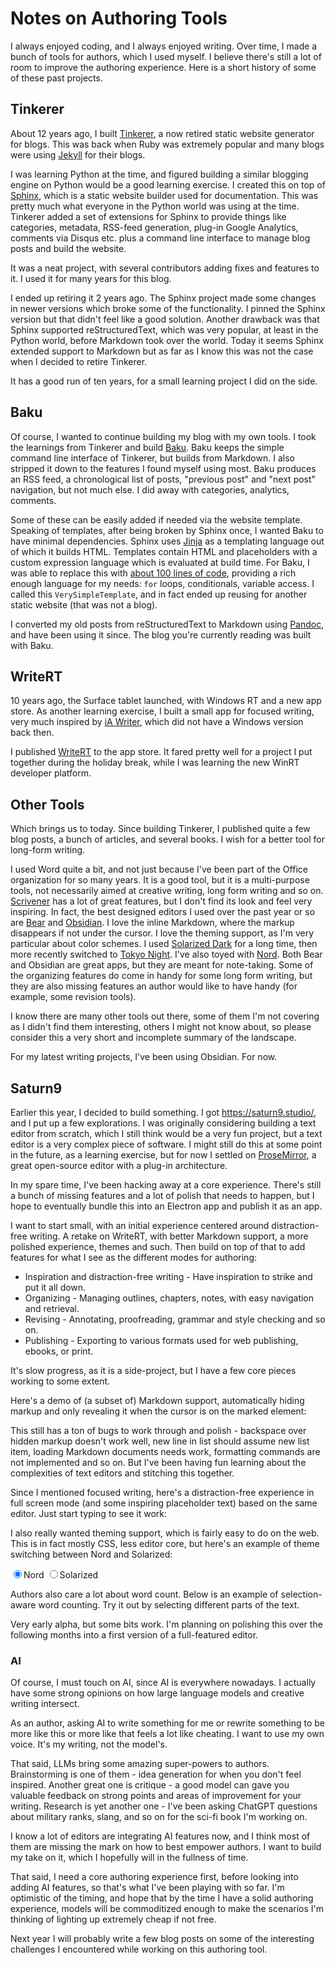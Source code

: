 # Notes on Authoring Tools

I always enjoyed coding, and I always enjoyed writing. Over time, I made a
bunch of tools for authors, which I used myself. I believe there's still a lot
of room to improve the authoring experience. Here is a short history of some
of these past projects.

## Tinkerer

About 12 years ago, I built [Tinkerer](https://github.com/vladris/tinkerer), a
now retired static website generator for blogs. This was back when Ruby was
extremely popular and many blogs were using [Jekyll](https://jekyllrb.com/) for
their blogs.

I was learning Python at the time, and figured building a similar blogging
engine on Python would be a good learning exercise. I created this on top of
[Sphinx](https://www.sphinx-doc.org/en/master/), which is a static website
builder used for documentation. This was pretty much what everyone in the Python
world was using at the time. Tinkerer added a set of extensions for Sphinx to
provide things like categories, metadata, RSS-feed generation, plug-in Google
Analytics, comments via Disqus etc. plus a command line interface to manage blog
posts and build the website.

It was a neat project, with several contributors adding fixes and features to
it. I used it for many years for this blog.

I ended up retiring it 2 years ago. The Sphinx project made some changes in
newer versions which broke some of the functionality. I pinned the Sphinx
version but that didn't feel like a good solution. Another drawback was that
Sphinx supported reStructuredText, which was very popular, at least in the
Python world, before Markdown took over the world. Today it seems Sphinx
extended support to Markdown but as far as I know this was not the case
when I decided to retire Tinkerer.

It has a good run of ten years, for a small learning project I did on the side.

## Baku

Of course, I wanted to continue building my blog with my own tools. I took the
learnings from Tinkerer and build [Baku](https://github.com/vladris/baku/). Baku
keeps the simple command line interface of Tinkerer, but builds from Markdown. I
also stripped it down to the features I found myself using most. Baku produces
an RSS feed, a chronological list of posts, "previous post" and "next post"
navigation, but not much else. I did away with categories, analytics, comments.

Some of these can be easily added if needed via the website template. Speaking
of templates, after being broken by Sphinx once, I wanted Baku to have minimal
dependencies. Sphinx uses [Jinja](https://jinja.palletsprojects.com/en/stable/)
as a templating language out of which it builds HTML. Templates contain HTML and
placeholders with a custom expression language which is evaluated at build time.
For Baku, I was able to replace this with [about 100 lines of code](https://github.com/vladris/baku/blob/main/baku/templating.py),
providing a rich enough language for my needs: `for` loops, conditionals,
variable access. I called this `VerySimpleTemplate`, and in fact ended up
reusing for another static website (that was not a blog).

I converted my old posts from reStructuredText to Markdown using
[Pandoc](https://pandoc.org/), and have been using it since. The blog you're
currently reading was built with Baku.

## WriteRT

10 years ago, the Surface tablet launched, with Windows RT and a new app store.
As another learning exercise, I built a small app for focused writing, very
much inspired by [iA Writer](https://ia.net/writer), which did not have a
Windows version back then.

I published [WriteRT](https://apps.microsoft.com/detail/9wzdncrdn98d) to the
app store. It fared pretty well for a project I put together during the holiday
break, while I was learning the new WinRT developer platform.

## Other Tools

Which brings us to today. Since building Tinkerer, I published quite a few blog
posts, a bunch of articles, and several books. I wish for a better tool for
long-form writing.

I used Word quite a bit, and not just because I've been part of the Office
organization for so many years. It is a good tool, but it is a multi-purpose
tools, not necessarily aimed at creative writing, long form writing and so on.
[Scrivener](https://www.literatureandlatte.com/scrivener/overview) has a lot of
great features, but I don't find its look and feel very inspiring. In fact, the
best designed editors I used over the past year or so are
[Bear](https://bear.app/) and [Obsidian](https://obsidian.md/). I love the
inline Markdown, where the markup disappears if not under the cursor. I love the
theming support, as I'm very particular about color schemes. I used [Solarized
Dark](https://ethanschoonover.com/solarized/) for a long time, then more
recently switched to [Tokyo Night](https://github.com/tokyo-night/tokyo-night-vscode-theme).
I've also toyed with [Nord](https://www.nordtheme.com/). Both Bear and Obsidian
are great apps, but they are meant for note-taking. Some of the organizing
features do come in handy for some long form writing, but they are also missing
features an author would like to have handy (for example, some revision tools).

I know there are many other tools out there, some of them I'm not covering as
I didn't find them interesting, others I might not know about, so please
consider this a very short and incomplete summary of the landscape.

For my latest writing projects, I've been using Obsidian. For now.

## Saturn9

Earlier this year, I decided to build something. I got <https://saturn9.studio/>,
and I put up a few explorations. I was originally considering building a text
editor from scratch, which I still think would be a very fun project, but a
text editor is a very complex piece of software. I might still do this at some
point in the future, as a learning exercise, but for now I settled on
[ProseMirror](https://prosemirror.net/), a great open-source editor with a
plug-in architecture.

In my spare time, I've been hacking away at a core experience. There's still a
bunch of missing features and a lot of polish that needs to happen, but I hope
to eventually bundle this into an Electron app and publish it as an app.

I want to start small, with an initial experience centered around
distraction-free writing. A retake on WriteRT, with better Markdown support,
a more polished experience, themes and such. Then build on top of that to add
features for what I see as the different modes for authoring:

* Inspiration and distraction-free writing - Have inspiration to strike and
  put it all down.
* Organizing - Managing outlines, chapters, notes, with easy navigation and
  retrieval.
* Revising - Annotating, proofreading, grammar and style checking and so on.
* Publishing - Exporting to various formats used for web publishing, ebooks,
  or print.

It's slow progress, as it is a side-project, but I have a few core pieces
working to some extent.

Here's a demo of (a subset of) Markdown support, automatically hiding markup and
only revealing it when the cursor is on the marked element:

<div id="demo1" class="editor-wrapper"></div>

This still has a ton of bugs to work through and polish - backspace over hidden
markup doesn't work well, new line in list should assume new list item, loading
Markdown documents needs work, formatting commands are not implemented and so
on. But I've been having fun learning about the complexities of text editors
and stitching this together.

Since I mentioned focused writing, here's a distraction-free experience in full
screen mode (and some inspiring placeholder text) based on the same editor. Just
start typing to see it work:

<div id="demo2" class="editor-wrapper"></div>

I also really wanted theming support, which is fairly easy to do on the web.
This is in fact mostly CSS, less editor core, but here's an example of theme
switching between Nord and Solarized:

<div>
  <label>
    <input type="radio" name="theme" value="theme1" checked>Nord
  </label>
  <label>
    <input type="radio" name="theme" value="theme2">Solarized
  </label>
  <div id="demo3" class="editor-wrapper"></div>
</div>

Authors also care a lot about word count. Below is an example of selection-aware
word counting. Try it out by selecting different parts of the text.

<div>
  <p id="word-counter"></p>
  <div id="demo4" class="editor-wrapper"></div>
</div>

<script src="bundle.js"></script>
<script src="d.js"></script>

Very early alpha, but some bits work. I'm planning on polishing this over the
following months into a first version of a full-featured editor.

### AI

Of course, I must touch on AI, since AI is everywhere nowadays. I actually have
some strong opinions on how large language models and creative writing
intersect.

As an author, asking AI to write something for me or rewrite something to be
more like this or more like that feels a lot like cheating. I want to use my own
voice. It's my writing, not the model's.

That said, LLMs bring some amazing super-powers to authors. Brainstorming is
one of them - idea generation for when you don't feel inspired. Another great
one is critique - a good model can gave you valuable feedback on strong points
and areas of improvement for your writing. Research is yet another one - I've
been asking ChatGPT questions about military ranks, slang, and so on for the
sci-fi book I'm working on.

I know a lot of editors are integrating AI features now, and I think most of
them are missing the mark on how to best empower authors. I want to build my
take on it, which I hopefully will in the fullness of time.

That said, I need a core authoring experience first, before looking into adding
AI features, so that's what I've been playing with so far. I'm optimistic of the
timing, and hope that by the time I have a solid authoring experience, models
will be commoditized enough to make the scenarios I'm thinking of lighting up
extremely cheap if not free.

Next year I will probably write a few blog posts on some of the interesting
challenges I encountered while working on this authoring tool.
